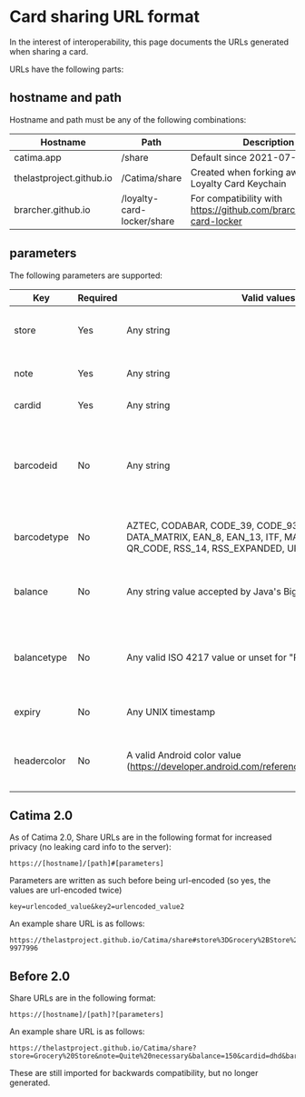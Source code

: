 # Card sharing URL format

In the interest of interoperability, this page documents the URLs generated when sharing a card.

URLs have the following parts:
## hostname and path

Hostname and path must be any of the following combinations:

| Hostname                 | Path                       | Description                                                            |
| ------------------------ | -------------------------- | ---------------------------------------------------------------------- |
| catima.app               | /share                     | Default since 2021-07-11                                               |
| thelastproject.github.io | /Catima/share              | Created when forking away from Loyalty Card Keychain                   |
| brarcher.github.io       | /loyalty-card-locker/share | For compatibility with https://github.com/brarcher/loyalty-card-locker |

## parameters
The following parameters are supported:

| Key  | Required | Valid values | Explanation |
| ---- | -------- | ------------ | ----------- |
| store | Yes | Any string | Name of the store this card belongs to |
| note | Yes | Any string | An optional note for the end-user |
| cardid | Yes | Any string | The loyalty card ID |
| barcodeid | No | Any string | The value of the loyalty card barcode, if different from the loyalty card ID |
| barcodetype | No | AZTEC, CODABAR, CODE_39, CODE_93, CODE_128, DATA_MATRIX, EAN_8, EAN_13, ITF, MAXICODE, PDF_417, QR_CODE, RSS_14, RSS_EXPANDED, UPC_A, UPC_E | The type of loyalty card barcode used |
| balance | No | Any string value accepted by Java's BigDecimal constructor | The balance available in the loyalty card |
| balancetype | No | Any valid ISO 4217 value or unset for "Points" | The balance currency (USD, EUR, etc.) or "points" |
| expiry | No | Any UNIX timestamp | When the loyalty card expires |
| headercolor | No | A valid Android color value (https://developer.android.com/reference/android/graphics/Color) | The color to use in the header and card background |

## Catima 2.0

As of Catima 2.0, Share URLs are in the following format for increased privacy (no leaking card info to the server):

```
https://[hostname]/[path]#[parameters]
```

Parameters are written as such before being url-encoded (so yes, the values are url-encoded twice)
```
key=urlencoded_value&key2=urlencoded_value2
```

An example share URL is as follows:
```
https://thelastproject.github.io/Catima/share#store%3DGrocery%2BStore%26note%3DQuite%2Bnecessary%26balance%3D150%26cardid%3Ddhd%26barcodetype%3DAZTEC%26headercolor%3D-9977996
```

## Before 2.0

Share URLs are in the following format:
```
https://[hostname]/[path]?[parameters]
```

An example share URL is as follows:
```
https://thelastproject.github.io/Catima/share?store=Grocery%20Store&note=Quite%20necessary&balance=150&cardid=dhd&barcodetype=AZTEC&headercolor=-9977996
```

These are still imported for backwards compatibility, but no longer generated.
